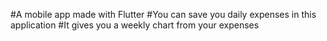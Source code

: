 #A mobile app made with Flutter
#You can save you daily expenses in this application
#It gives you a weekly chart from your expenses
